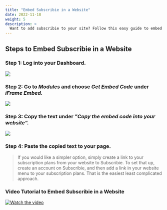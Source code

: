```yaml
---
title: "Embed Subscribie in a Website"
date: 2022-11-18
weight: 5
description: >
  Want to add subscribie to your site? Follow this easy guide to embed Subscribie into your website.
---
```


## Steps to Embed Subscribie in a Website

### Step 1: Log into your Dashboard.

![](https://subscribie.co.uk/blog/content/images/size/w1000/2022/11/image-64.png)

### Step 2: Go to *Modules* and choose *Get Embed Code* under *iFrame Embed.*

![](https://subscribie.co.uk/blog/content/images/size/w1000/2022/11/image-118.png)

### Step 3: Copy the text under *"Copy the embed code into your website".*

![](https://subscribie.co.uk/blog/content/images/size/w1000/2022/11/image-119.png)

### Step 4: Paste the copied text to your page.

> If you would like a simpler option, simply create a link to your subscription plans from your website to Subscribie. To set that up, create an account on Subscribie, and then add a link in your website menu to your subscription plans. That is the easiest least complicated approach.

### Video Tutorial to Embed Subscribie in a Website

[![Watch the video](https://i.ytimg.com/an_webp/jY-2q61VbjI/mqdefault_6s.webp?du=3000&sqp=CMq3haQG&rs=AOn4CLBiE32U_rYW1Ps5q1SWcVo2EYzhiQ)](https://youtu.be/jY-2q61VbjI)